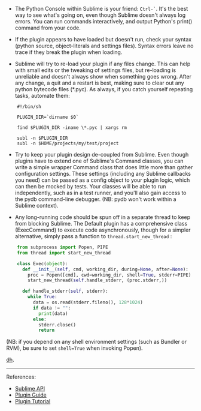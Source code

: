 

* The Python Console within Sublime is your friend: `` Ctrl-` ``. It's the best way to see what's going on, even though Sublime doesn't always log errors. You can run commands interactively, and output Python's print() command from your code.

* If the plugin appears to have loaded but doesn't run, check your syntax (python source, object-literals and settings files). Syntax errors leave no trace if they break the plugin when loading.

* Sublime will try to re-load your plugin if any files change. This can help with small edits or the tweaking of settings files, but re-loading is unreliable and doesn't always show when something goes wrong. After any change, a quit and a restart is best, making sure to clear out any python bytecode files (*.pyc). 
As always, if you catch yourself repeating tasks, automate them:

```shell
    #!/bin/sh

    PLUGIN_DIR=`dirname $0`

    find $PLUGIN_DIR -iname \*.pyc | xargs rm

    subl -n $PLUGIN_DIR
    subl -n $HOME/projects/my/test/project
```

* Try to keep your plugin design de-coupled from Sublime. Even though plugins have to extend one of Sublime's Command classes, you can write a simple wrapper Command class that does little more than gather configuration settings. These settings (including any Sublime callbacks you need) can be passed as a config object to your plugin logic, which can then be mocked by tests. Your classes will be able to run independently, such as in a test runner, and you'll also gain access to the pydb command-line debugger. (NB: pydb won't work within a Sublime context).

* Any long-running code should be spun off in a separate thread to keep from blocking Sublime. The Default plugin has a comprehensive class (ExecCommand) to execute code asynchronously, though for a simpler alternative, simply pass a function to `thread.start_new_thread` :

```python
    from subprocess import Popen, PIPE
    from thread import start_new_thread

    class Exec(object):
      def __init__(self, cmd, working_dir, during=None, after=None):
        proc = Popen([cmd], cwd=working_dir, shell=True, stderr=PIPE)
        start_new_thread(self.handle_stderr, (proc.stderr,))

      def handle_stderr(self, stderr):
        while True:
          data = os.read(stderr.fileno(), 128*1024)
          if data != "":
            print(data)
          else:
            stderr.close()
            return
```

(NB: if you depend on any shell environment settings (such as Bundler or RVM), be sure to set `shell=True` when invoking Popen).

[dh](mailto:david.hodges@lonelyplanet.com.au).

---

References:
* [Sublime API](http://www.sublimetext.com/docs/2/api_reference.html)
* [Plugin Guide](http://docs.sublimetext.info/en/latest/reference/plugins.html)
* [Plugin Tutorial](http://net.tutsplus.com/tutorials/python-tutorials/how-to-create-a-sublime-text-2-plugin/)

